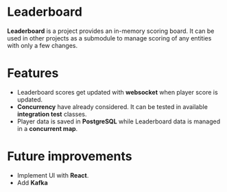 # Leaderboard
**Leaderboard** is a project provides an in-memory scoring board.
It can be used in other projects as a submodule to manage scoring of any entities with only a few changes.

# Features
- Leaderboard scores get updated with **websocket** when player score is updated.
- **Concurrency** have already considered. It can be tested in available **integration test** classes.
- Player data is saved in **PostgreSQL** while Leaderboard data is managed in a **concurrent map**.

# Future improvements
- Implement UI with **React**.
- Add **Kafka**
